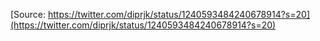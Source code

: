 [Source: https://twitter.com/diprjk/status/1240593484240678914?s=20](https://twitter.com/diprjk/status/1240593484240678914?s=20)